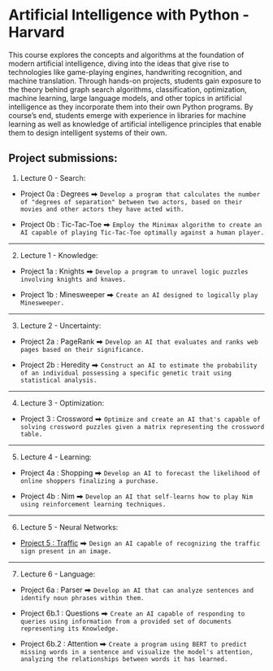 
# Artificial Intelligence with Python - Harvard
This course explores the concepts and algorithms at the foundation of modern artificial intelligence, diving into the ideas that give rise to technologies like game-playing engines, handwriting recognition, and machine translation. Through hands-on projects, students gain exposure to the theory behind graph search algorithms, classification, optimization, machine learning, large language models, and other topics in artificial intelligence as they incorporate them into their own Python programs. By course’s end, students emerge with experience in libraries for machine learning as well as knowledge of artificial intelligence principles that enable them to design intelligent systems of their own.
## Project submissions:
1. Lecture 0 - Search:
- Project 0a : Degrees ⮕ `Develop a program that calculates the number of "degrees of separation" between two actors, based on their movies and other actors they have acted with.`

- Project 0b : Tic-Tac-Toe ⮕ `Employ the Minimax algorithm to create an AI capable of playing Tic-Tac-Toe optimally against a human player.`
------

2. Lecture 1 - Knowledge:
- Project 1a : Knights ⮕ `Develop a program to unravel logic puzzles involving knights and knaves.`

- Project 1b : Minesweeper ⮕ `Create an AI designed to logically play Minesweeper.`
------
3. Lecture 2 - Uncertainty:
- Project 2a : PageRank ⮕ `Develop an AI that evaluates and ranks web pages based on their significance.`

- Project 2b : Heredity ⮕ `Construct an AI to estimate the probability of an individual possessing a specific genetic trait using statistical analysis.`
------
4. Lecture 3 - Optimization:
- Project 3 : Crossword ⮕ `Optimize and create an AI that's capable of solving crossword puzzles given a matrix representing the crossword table.`
------
5. Lecture 4 - Learning:
- Project 4a : Shopping ⮕ `Develop an AI to forecast the likelihood of online shoppers finalizing a purchase.`

- Project 4b : Nim ⮕ `Develop an AI that self-learns how to play Nim using reinforcement learning techniques.`
------
6. Lecture 5 - Neural Networks:
- [Project 5 : Traffic](https://youtu.be/73CVARtsbuk?si=KDl7SZMkmF3pvdjr) ⮕ `Design an AI capable of recognizing the traffic sign present in an image.`
------
7. Lecture 6 - Language:
- Project 6a : Parser ⮕ `Develop an AI that can analyze sentences and identify noun phrases within them.`

- Project 6b.1 : Questions ⮕ `Create an AI capable of responding to queries using information from a provided set of documents representing its Knowledge.`

- Project 6b.2 : Attention ⮕ `Create a program using BERT to predict missing words in a sentence and visualize the model's attention, analyzing the relationships between words it has learned.`
